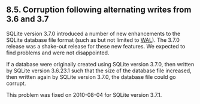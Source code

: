 ## 8\.5\.  Corruption following alternating writes from 3\.6 and 3\.7


SQLite version 3\.7\.0 introduced a number of new enhancements to
the SQLite database file format (such as but not limited to [WAL](wal.html)).
The 3\.7\.0 release was a shake\-out release for these new features.
We expected to find problems and were not disappointed.


If a database were originally created using SQLite version 3\.7\.0,
then written by SQLite version 3\.6\.23\.1 such that the size of the database
file increased, then written again by SQLite version 3\.7\.0, the database
file could go corrupt.


This problem was fixed on 2010\-08\-04 for SQLite version 3\.7\.1\.


